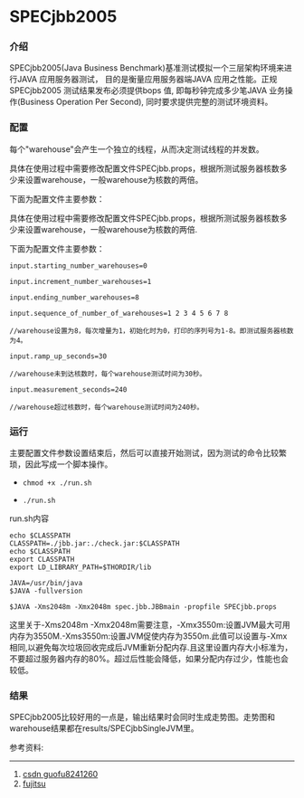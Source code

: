 # SPECjbb2005

### 介绍
SPECjbb2005(Java Business Benchmark)基准测试模拟一个三层架构环境来进行JAVA 应用服务器测试， 目的是衡量应用服务器端JAVA 应用之性能。正规SPECjbb2005 测试结果发布必须提供bops 值, 即每秒钟完成多少笔JAVA 业务操作(Business Operation Per Second), 同时要求提供完整的测试环境资料。

### 配置
每个"warehouse"会产生一个独立的线程，从而决定测试线程的并发数。

具体在使用过程中需要修改配置文件SPECjbb.props，根据所测试服务器核数多少来设置warehouse，一般warehouse为核数的两倍。

下面为配置文件主要参数：

具体在使用过程中需要修改配置文件SPECjbb.props，根据所测试服务器核数多少来设置warehouse，一般warehouse为核数的两倍.

下面为配置文件主要参数：



    input.starting_number_warehouses=0

    input.increment_number_warehouses=1

    input.ending_number_warehouses=8

    input.sequence_of_number_of_warehouses=1 2 3 4 5 6 7 8

    //warehouse设置为8，每次增量为1，初始化时为0，打印的序列号为1-8。即测试服务器核数为4。

    input.ramp_up_seconds=30

    //warehouse未到达核数时，每个warehouse测试时间为30秒。

    input.measurement_seconds=240

    //warehouse超过核数时，每个warehouse测试时间为240秒。
### 运行
主要配置文件参数设置结束后，然后可以直接开始测试，因为测试的命令比较繁琐，因此写成一个脚本操作。

- `chmod +x ./run.sh`

- `./run.sh`

run.sh内容

```shell
echo $CLASSPATH
CLASSPATH=./jbb.jar:./check.jar:$CLASSPATH
echo $CLASSPATH
export CLASSPATH
export LD_LIBRARY_PATH=$THORDIR/lib

JAVA=/usr/bin/java
$JAVA -fullversion

$JAVA -Xms2048m -Xmx2048m spec.jbb.JBBmain -propfile SPECjbb.props
```

这里关于-Xms2048m -Xmx2048m需要注意，-Xmx3550m:设置JVM最大可用内存为3550M.-Xms3550m:设置JVM促使内存为3550m.此值可以设置与-Xmx相同,以避免每次垃圾回收完成后JVM重新分配内存.且这里设置内存大小标准为，不要超过服务器内存的80%。超过后性能会降低，如果分配内存过少，性能也会较低。

### 结果
 SPECjbb2005比较好用的一点是，输出结果时会同时生成走势图。走势图和warehouse结果都在results/SPECjbbSingleJVM里。


参考资料:

---
1. [csdn guofu8241260](http://blog.csdn.net/guofu8241260/article/details/9232747)
2. [fujitsu](https://sp.ts.fujitsu.com/dmsp/.../Benchmark_Overview_SPECjbb2005.pdf)
